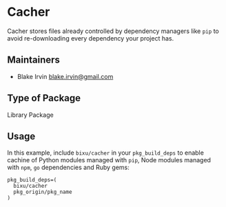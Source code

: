 # Cacher

Cacher stores files already controlled by dependency managers like `pip` to avoid re-downloading every dependency your project has.

## Maintainers

* Blake Irvin <blake.irvin@gmail.com>

## Type of Package

Library Package

## Usage

In this example, include `bixu/cacher` in your `pkg_build_deps` to enable cachine of Python modules managed with `pip`, Node  modules managed with `npm`, `go` dependencies and Ruby gems:
```
pkg_build_deps=(
  bixu/cacher
  pkg_origin/pkg_name
)
```
